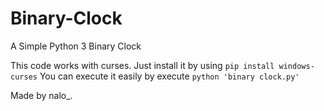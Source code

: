 # Binary-Clock
A Simple Python 3 Binary Clock

This code works with curses. Just install it by using `pip install windows-curses`
You can execute it easily by execute `python 'binary clock.py'`

Made by nalo_.
